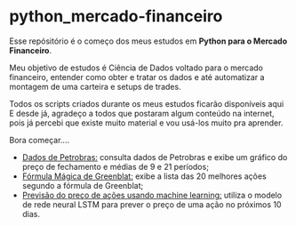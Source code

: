 # python_mercado-financeiro
Esse repósitório é o começo dos meus estudos em **Python para o Mercado Financeiro**.

Meu objetivo de estudos é Ciência de Dados voltado para o mercado financeiro, entender como obter e tratar os dados e até automatizar a montagem de uma carteira e setups de trades.

Todos os scripts criados durante os meus estudos ficarão disponíveis aqui
E desde já, agradeço a todos que postaram algum conteúdo na internet, pois já percebi que existe muito material e vou usá-los muito pra aprender.

Bora começar....

* [Dados de Petrobras:](https://github.com/ariana-caetano/python_mercado-financeiro/blob/d1ebb44830e1b406da1087c6b359bf505e290e4d/Dados_PETR4.ipynb) consulta dados de Petrobras e exibe um gráfico do preço de fechamento e médias de 9 e 21 períodos;
* [Fórmula Mágica de Greenblat:](https://github.com/ariana-caetano/python_mercado-financeiro/blob/d1ebb44830e1b406da1087c6b359bf505e290e4d/20220512_formulaGreenblat.ipynb) exibe a lista das 20 melhores ações segundo a fórmula de Greenblat;
* [Previsão do preço de ações usando machine learning:](https://github.com/ariana-caetano/python_mercado-financeiro/blob/d1ebb44830e1b406da1087c6b359bf505e290e4d/Previsao_com_LSTM.ipynb) utiliza o modelo de rede neural LSTM para prever o preço de uma ação no próximos 10 dias.


 
